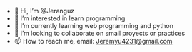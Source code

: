 - 👋 Hi, I’m @Jeranguz
- 👀 I’m interested in learn programming
- 🌱 I’m currently learning web programming and python
- 💞️ I’m looking to collaborate on small proyects or practices
- 📫 How to reach me, email: Jeremyu4231@gmail.com

<!---
Jeranguz/Jeranguz is a ✨ special ✨ repository because its `README.md` (this file) appears on your GitHub profile.
You can click the Preview link to take a look at your changes.
--->
